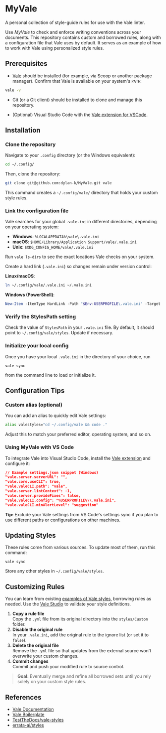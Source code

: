 



MyVale
================================================================================

A personal collection of style-guide rules for use with the Vale linter.

Use *MyVale* to check and enforce writing conventions across your documents. This repository contains custom and borrowed rules, along with a configuration file that Vale uses by default. It serves as an example of how to work with Vale using personalized style rules.


Prerequisites
--------------------------------------------------------------------------------

  - [Vale](https://vale.sh/docs/install) should be installed (for example, via Scoop or another package manager). Confirm that Vale is available on your system's `PATH`:

  ```bash
  vale -v
  ```

  - Git (or a Git client) should be installed to clone and manage this repository.

  - (Optional) Visual Studio Code with the [Vale extension for VSCode](https://marketplace.visualstudio.com/items?itemName=ChrisChinchilla.vale-vscode).


Installation
--------------------------------------------------------------------------------

### Clone the repository

Navigate to your `.config` directory (or the Windows equivalent):

```bash
cd ~/.config/
```

Then, clone the repository:

```bash
git clone git@github.com:dylan-k/MyVale.git vale
```

This command creates a `~/.config/vale/` directory that holds your custom style rules.

### Link the configuration file

Vale searches for your global `.vale.ini` in different directories, depending on your operating system:

  - **Windows**: `%LOCALAPPDATA%\vale\.vale.ini`
  - **macOS**: `$HOME/Library/Application Support/vale/.vale.ini`
  - **Unix**: `$XDG_CONFIG_HOME/vale/.vale.ini`

Run `vale ls-dirs` to see the exact locations Vale checks on your system.

Create a hard link (`.vale.ini`) so changes remain under version control:

**Linux/macOS**:

```bash
ln ~/.config/vale/.vale.ini ~/.vale.ini
```

**Windows (PowerShell)**:

```powershell
New-Item -ItemType HardLink -Path "$Env:USERPROFILE\.vale.ini" -Target "$Env:USERPROFILE\.config\vale\.vale.ini"
```

### Verify the StylesPath setting

Check the value of `StylesPath` in your `.vale.ini` file. By default, it should point to `~/.config/vale/styles`. Update if necessary.

### Initialize your local config

Once you have your local `.vale.ini` in the directory of your choice, run

```
vale sync
```

from the command line to load or initialize it.


Configuration Tips
--------------------------------------------------------------------------------

### Custom alias (optional)

You can add an alias to quickly edit Vale settings:

```bash
alias valestyles="cd ~/.config/vale && code ."
```

Adjust this  to match your preferred editor, operating system, and so on.

### Using MyVale with VS Code

To integrate Vale into Visual Studio Code, install the [Vale extension](https://marketplace.visualstudio.com/items?itemName=errata-ai.vale-server) and configure it:

```json
// Example settings.json snippet (Windows)
"vale.server.serverURL": "",
"vale.core.useCLI": true,
"vale.valeCLI.path": "vale",
"vale.server.lintContext": -1,
"vale.server.provideFixes": false,
"vale.valeCLI.config": "%USERPROFILE%\\.vale.ini",
"vale.valeCLI.minAlertLevel": "suggestion"
```

**Tip:** Exclude your Vale settings from VS Code's settings sync if you plan to use different paths or configurations on other machines.


Updating Styles
--------------------------------------------------------------------------------

These rules come from various sources. To update most of them, run this command:

```
vale sync
```

Store any other styles in `~/.config/vale/styles`.


Customizing Rules
--------------------------------------------------------------------------------

You can learn from existing [examples of Vale styles](https://vale.sh/explorer), borrowing rules as needed. Use the [Vale Studio](https://studio.vale.sh/) to validate your style definitions.

1. **Copy a rule file**\
   Copy the `.yml` file from its original directory into the `styles/Custom` folder.
2. **Disable the original rule**\
   In your `.vale.ini`, add the original rule to the ignore list (or set it to `false`).
3. **Delete the original file**\
   Remove the `.yml` file so that updates from the external source won't overwrite your custom changes.
4. **Commit changes**\
   Commit and push your modified rule to source control.

> **Goal:** Eventually merge and refine all borrowed sets until you rely solely on your custom style rules.


References
--------------------------------------------------------------------------------

  - [Vale Documentation](https://docs.errata.ai/)
  - [Vale Boilerplate](https://github.com/errata-ai/vale-boilerplate)
  - [TestTheDocs/vale-styles](https://github.com/testthedocs/vale-styles)
  - [errata-ai/styles](https://github.com/errata-ai/styles)
